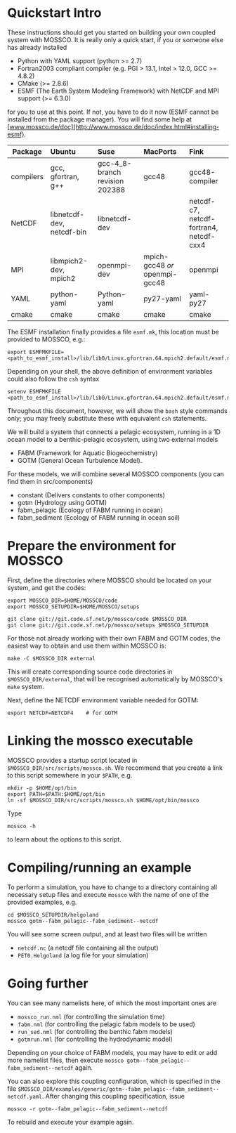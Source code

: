 # Quickstart Intro

These instructions should get you started on building your own coupled system with MOSSCO. It is really only a quick start, if you or someone else has already installed

- Python with YAML support (python >= 2.7)
- Fortran2003 compliant compiler (e.g. PGI > 13.1, Intel > 12.0, GCC >= 4.8.2)
- CMake (>= 2.8.6)
- ESMF (The Earth System Modeling Framework) with NetCDF and MPI support (>= 6.3.0)

for you to use at this point. If not, you have to do it now (ESMF cannot be installed from the package manager). You will find some help at [www.mossco.de/doc](http://www.mossco.de/doc/index.html#installing-esmf).

Package                | Ubuntu        | Suse | MacPorts      | Fink
-----------------------|:--------------|:-----|:--------------|:---------------
compilers              | gcc, gfortran, g++ | gcc-4_8-branch revision 202388  | gcc48         | gcc48-compiler
NetCDF                 | libnetcdf-dev, netcdf-bin | libnetcdf-dev    |               | netcdf-c7, netcdf-fortran4, netcdf-cxx4
MPI                    | libmpich2-dev, mpich2     | openmpi-dev      | mpich-gcc48 *or* openmpi-gcc48   | openmpi
YAML                   | python-yaml   |Python-yaml | py27-yaml  | yaml-py27
cmake                  | cmake         | cmake      | cmake      | cmake

The ESMF installation finally provides a file `esmf.mk`, this location must be provided to MOSSCO, e.g.:

	export ESMFMKFILE=<path_to_esmf_install>/lib/lib0/Linux.gfortran.64.mpich2.default/esmf.mk

Depending on your shell, the above definition of environment variables could also follow the `csh` syntax

	setenv ESMFMKFILE <path_to_esmf_install>/lib/lib0/Linux.gfortran.64.mpich2.default/esmf.mk

Throughout this document, however, we will show the `bash` style commands only; you may freely substitute these with equivalent `csh` statements.

We will build a system that connects a pelagic ecosystem, running in a 1D ocean model to a benthic-pelagic ecosystem, using two external models

- FABM (Framework for Aquatic Biogeochemistry)
- GOTM (General Ocean Turbulence Model).

For these models, we will combine several MOSSCO components (you can find them in src/components)

- constant (Delivers constants to other components)
- gotm     (Hydrology using GOTM)
- fabm_pelagic (Ecology of FABM running in ocean)
- fabm_sediment (Ecology of FABM running in ocean soil)

# Prepare the environment for MOSSCO

First, define the directories where MOSSCO should be located on your system, and get the codes:

	export MOSSCO_DIR=$HOME/MOSSCO/code
	export MOSSCO_SETUPDIR=$HOME/MOSSCO/setups

	git clone git://git.code.sf.net/p/mossco/code $MOSSCO_DIR
	git clone git://git.code.sf.net/p/mossco/setups $MOSSCO_SETUPDIR

For those not already working with their own FABM and GOTM codes, the easiest way to obtain and use them within MOSSCO is:

    make -C $MOSSCO_DIR external

This will create corresponding source code directories in `$MOSSCO_DIR/external`, that will be recognised automatically by MOSSCO's `make` system.

Next, define the NETCDF environment variable needed for GOTM:

	export NETCDF=NETCDF4    # for GOTM

# Linking the mossco executable

MOSSCO provides a startup script located in `$MOSSCO_DIR/src/scripts/mossco.sh`.  We recommend that you create a link to this script somewhere in your `$PATH`, e.g.

	mkdir -p $HOME/opt/bin
	export PATH=$PATH:$HOME/opt/bin
	ln -sf $MOSSCO_DIR/src/scripts/mossco.sh $HOME/opt/bin/mossco

Type

	mossco -h

to learn about the options to this script.

# Compiling/running an example

To perform a simulation, you have to change to a directory containing all necessary setup files and execute `mossco` with the name of one of the provided examples, e.g.

	cd $MOSSCO_SETUPDIR/helgoland
	mossco gotm--fabm_pelagic--fabm_sediment--netcdf

You will see some screen output, and at least two files will be written

- `netcdf.nc` (a netcdf file containing all the output)
- `PET0.Helgoland` (a log file for your simulation)

# Going further

You can see many namelists here, of which the most important ones are

- `mossco_run.nml` (for controlling the simulation time)
- `fabm.nml` (for controlling the pelagic fabm models to be used)
- `run_sed.nml` (for controlling the benthic fabm models)
- `gotmrun.nml` (for controlling the hydrodynamic model)

Depending on your choice of FABM models, you may have to edit or add more namelist files, then execute `mossco gotm--fabm_pelagic--fabm_sediment--netcdf` again.

You can also explore this coupling configuration, which is specified in the file `$MOSSCO_DIR/examples/generic/gotm--fabm_pelagic--fabm_sediment--netcdf.yaml`.  After changing this coupling specification, issue

	mossco -r gotm--fabm_pelagic--fabm_sediment--netcdf

To rebuild and execute your example again.





